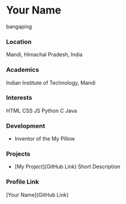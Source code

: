 # Your Name
bangaping
### Location

Mandi, Himachal Pradesh, India


### Academics

Indian Institute of Technology, Mandi
### Interests

HTML
CSS
JS
Python
C
Java
### Development

- Inventor of the My Pillow

### Projects

- [My Project](GitHub Link) Short Description

### Profile Link

[Your Name](GitHub Link)
